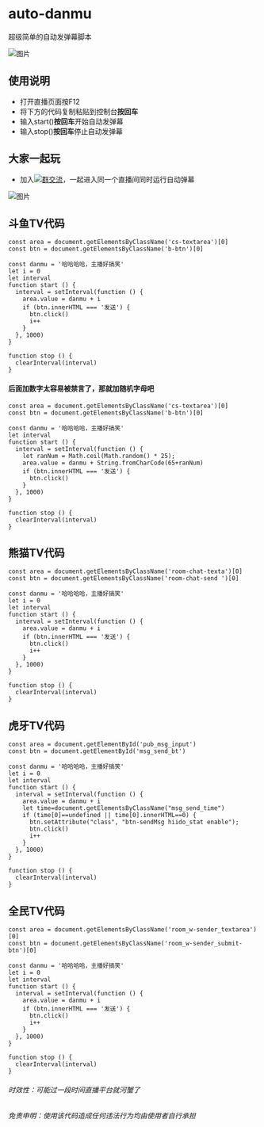 # auto-danmu
超级简单的自动发弹幕脚本

![图片](https://github.com/xiongyizhu/auto-danmu/blob/master/image/danmu.gif)

## 使用说明
- 打开直播页面按F12
- 将下方的代码复制粘贴到控制台**按回车**
- 输入start()**按回车**开始自动发弹幕
- 输入stop()**按回车**停止自动发弹幕

## 大家一起玩
- 加入<a target="_blank" href="//shang.qq.com/wpa/qunwpa?idkey=3b661ba3ec59d5483603b2fe108d6f5e42606bc8e8a4f7ca0f40c82a6cfb6273"><img border="0" src="//pub.idqqimg.com/wpa/images/group.png" alt="群交流" title="自动弹幕群"></a>，一起进入同一个直播间同时运行自动弹幕

![图片](https://github.com/xiongyizhu/auto-danmu/blob/master/image/qun.png)

## 斗鱼TV代码
```
const area = document.getElementsByClassName('cs-textarea')[0]
const btn = document.getElementsByClassName('b-btn')[0]

const danmu = '哈哈哈哈，主播好搞笑'
let i = 0
let interval
function start () {
  interval = setInterval(function () {
    area.value = danmu + i
    if (btn.innerHTML === '发送') {
      btn.click()
      i++
    }
  }, 1000)
}

function stop () {
  clearInterval(interval)
}
```
#### 后面加数字太容易被禁言了，那就加随机字母吧
```
const area = document.getElementsByClassName('cs-textarea')[0]
const btn = document.getElementsByClassName('b-btn')[0]

const danmu = '哈哈哈哈，主播好搞笑'
let interval
function start () {
  interval = setInterval(function () {
	let ranNum = Math.ceil(Math.random() * 25);
    area.value = danmu + String.fromCharCode(65+ranNum)
    if (btn.innerHTML === '发送') {
      btn.click()
    }
  }, 1000)
}

function stop () {
  clearInterval(interval)
}
```

## 熊猫TV代码
```
const area = document.getElementsByClassName('room-chat-texta')[0]
const btn = document.getElementsByClassName('room-chat-send ')[0]

const danmu = '哈哈哈哈，主播好搞笑'
let i = 0
let interval
function start () {
  interval = setInterval(function () {
    area.value = danmu + i
    if (btn.innerHTML === '发送') {
      btn.click()
      i++
    }
  }, 1000)
}

function stop () {
  clearInterval(interval)
}
```

## 虎牙TV代码
```
const area = document.getElementById('pub_msg_input')
const btn = document.getElementById('msg_send_bt')

const danmu = '哈哈哈哈，主播好搞笑'
let i = 0
let interval
function start () {
  interval = setInterval(function () {
    area.value = danmu + i
    let time=document.getElementsByClassName("msg_send_time")
    if (time[0]==undefined || time[0].innerHTML==0) {
      btn.setAttribute("class", "btn-sendMsg hiido_stat enable"); 
      btn.click()
      i++
    }
  }, 1000)
}

function stop () {
  clearInterval(interval)
}
```

## 全民TV代码
```
const area = document.getElementsByClassName('room_w-sender_textarea')[0]
const btn = document.getElementsByClassName('room_w-sender_submit-btn')[0]

const danmu = '哈哈哈哈，主播好搞笑'
let i = 0
let interval
function start () {
  interval = setInterval(function () {
    area.value = danmu + i
    if (btn.innerHTML === '发送') {
      btn.click()
      i++
    }
  }, 1000)
}

function stop () {
  clearInterval(interval)
}
```

###### 时效性：可能过一段时间直播平台就河蟹了

###### 免责申明：使用该代码造成任何违法行为均由使用者自行承担

